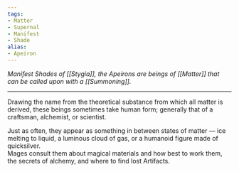 ```yaml
---
tags:
- Matter
- Supernal
- Manifest
- Shade
alias:
- Apeiron
---
```


_Manifest Shades of [[Stygia]], the Apeirons are beings of [[Matter]] that can be called upon with a [[Summoning]]._

---

Drawing the name from the theoretical substance from which all matter is derived, these beings sometimes take human form; generally that of a craftsman, alchemist, or scientist. 

Just as often, they appear as something in between states of matter — ice melting to liquid, a luminous cloud of gas, or a humanoid figure made of quicksilver. \
Mages consult them about magical materials and how best to work them, the secrets of alchemy, and where to find lost Artifacts.